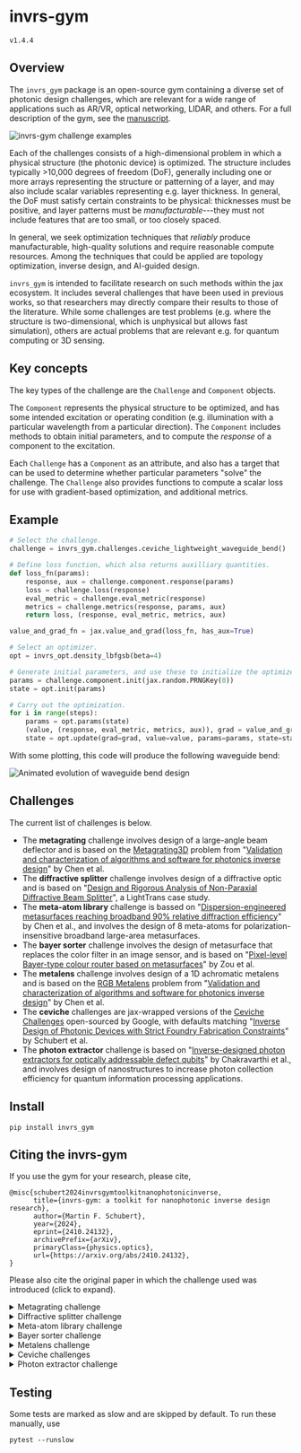 # invrs-gym
`v1.4.4`

## Overview
The `invrs_gym` package is an open-source gym containing a diverse set of photonic design challenges, which are relevant for a wide range of applications such as AR/VR, optical networking, LIDAR, and others. For a full description of the gym, see the [manuscript](https://arxiv.org/abs/2410.24132).

![invrs-gym challenge examples](https://github.com/invrs-io/gym/blob/main/docs/img/challenges.png?raw=true)

Each of the challenges consists of a high-dimensional problem in which a physical structure (the photonic device) is optimized. The structure includes typically >10,000 degrees of freedom (DoF), generally including one or more arrays representing the structure or patterning of a layer, and may also include scalar variables representing e.g. layer thickness. In general, the DoF must satisfy certain constraints to be physical: thicknesses must be positive, and layer patterns must be _manufacturable_---they must not include features that are too small, or too closely spaced.

In general, we seek optimization techniques that _reliably_ produce manufacturable, high-quality solutions and require reasonable compute resources. Among the techniques that could be applied are topology optimization, inverse design, and AI-guided design.

`invrs_gym` is intended to facilitate research on such methods within the jax ecosystem. It includes several challenges that have been used in previous works, so that researchers may directly compare their results to those of the literature. While some challenges are test problems (e.g. where the structure is two-dimensional, which is unphysical but allows fast simulation), others are actual problems that are relevant e.g. for quantum computing or 3D sensing.

## Key concepts
The key types of the challenge are the `Challenge` and `Component` objects.

The `Component` represents the physical structure to be optimized, and has some intended excitation or operating condition (e.g. illumination with a particular wavelength from a particular direction). The `Component` includes methods to obtain initial parameters, and to compute the _response_ of a component to the excitation.

Each `Challenge` has a `Component` as an attribute, and also has a target that can be used to determine whether particular parameters "solve" the challenge. The `Challenge` also provides functions to compute a scalar loss for use with gradient-based optimization, and additional metrics.

## Example
```python
# Select the challenge.
challenge = invrs_gym.challenges.ceviche_lightweight_waveguide_bend()

# Define loss function, which also returns auxilliary quantities.
def loss_fn(params):
    response, aux = challenge.component.response(params)
    loss = challenge.loss(response)
    eval_metric = challenge.eval_metric(response)
    metrics = challenge.metrics(response, params, aux)
    return loss, (response, eval_metric, metrics, aux)

value_and_grad_fn = jax.value_and_grad(loss_fn, has_aux=True)

# Select an optimizer.
opt = invrs_opt.density_lbfgsb(beta=4)

# Generate initial parameters, and use these to initialize the optimizer state.
params = challenge.component.init(jax.random.PRNGKey(0))
state = opt.init(params)

# Carry out the optimization.
for i in range(steps):
    params = opt.params(state)
    (value, (response, eval_metric, metrics, aux)), grad = value_and_grad_fn(params)
    state = opt.update(grad=grad, value=value, params=params, state=state)
```
With some plotting, this code will produce the following waveguide bend:

![Animated evolution of waveguide bend design](https://github.com/invrs-io/gym/blob/main/docs/img/waveguide_bend.gif?raw=true)

## Challenges
The current list of challenges is below.

- The **metagrating** challenge involves design of a large-angle beam deflector and is based on the [Metagrating3D](https://github.com/NanoComp/photonics-opt-testbed/tree/main/Metagrating3D) problem from "[Validation and characterization of algorithms and software for photonics inverse design](https://opg.optica.org/josab/abstract.cfm?uri=josab-41-2-A161)" by Chen et al.
- The **diffractive splitter** challenge involves design of a diffractive optic and is based on "[Design and Rigorous Analysis of Non-Paraxial Diffractive Beam Splitter](https://www.lighttrans.com/use-cases/application/design-and-rigorous-analysis-of-non-paraxial-diffractive-beam-splitter.html)", a LightTrans case study.
- The **meta-atom library** challenge is bassed on "[Dispersion-engineered metasurfaces reaching broadband 90% relative diffraction efficiency](https://www.nature.com/articles/s41467-023-38185-2)" by Chen et al., and involves the design of 8 meta-atoms for polarization-insensitive broadband large-area metasurfaces.
- The **bayer sorter** challenge involves the design of metasurface that replaces the color filter in an image sensor, and is based on "[Pixel-level Bayer-type colour router based on metasurfaces](https://www.nature.com/articles/s41467-022-31019-7)" by Zou et al.
- The **metalens** challenge involves design of a 1D achromatic metalens and is based on the [RGB Metalens](https://github.com/NanoComp/photonics-opt-testbed/tree/main/RGB_metalens) problem from "[Validation and characterization of algorithms and software for photonics inverse design](https://opg.optica.org/josab/abstract.cfm?uri=josab-41-2-A161)" by Chen et al.
- The **ceviche** challenges are jax-wrapped versions of the [Ceviche Challenges](https://github.com/google/ceviche-challenges) open-sourced by Google, with defaults matching "[Inverse Design of Photonic Devices with Strict Foundry Fabrication Constraints](https://pubs.acs.org/doi/10.1021/acsphotonics.2c00313)" by Schubert et al.
- The **photon extractor** challenge is based on "[Inverse-designed photon extractors for optically addressable defect qubits](https://opg.optica.org/optica/fulltext.cfm?uri=optica-7-12-1805)" by Chakravarthi et al., and involves design of nanostructures to increase photon collection efficiency for quantum information processing applications.


## Install
```
pip install invrs_gym
```

## Citing the invrs-gym
If you use the gym for your research, please cite,

```
@misc{schubert2024invrsgymtoolkitnanophotonicinverse,
      title={invrs-gym: a toolkit for nanophotonic inverse design research},
      author={Martin F. Schubert},
      year={2024},
      eprint={2410.24132},
      archivePrefix={arXiv},
      primaryClass={physics.optics},
      url={https://arxiv.org/abs/2410.24132},
}
```

Please also cite the original paper in which the challenge used was introduced (click to expand).

<details>
<summary>Metagrating challenge</summary>

```
@article{chen2024validation,
  title={Validation and characterization of algorithms and software for photonics inverse design},
  author={Chen, Mo and Christiansen, Rasmus E and Fan, Jonathan A and I{\c{s}}iklar, G{\"o}ktu{\u{g}} and Jiang, Jiaqi and Johnson, Steven G and Ma, Wenchao and Miller, Owen D and Oskooi, Ardavan and Schubert, Martin F, and Wang, Fengwen and Williamson, Ian A D and Xue, Wenjin and Zou, You},
  journal={JOSA B},
  volume={41},
  number={2},
  pages={A161--A176},
  year={2024},
  publisher={Optica Publishing Group}
}
```

</details>
<details>
<summary>Diffractive splitter challenge</summary>

```
@misc{LightTrans,
  author = {LightTrans},
  title = {Design and Rigorous Analysis of Non-Paraxial Diffractive Beam Splitter},
  howpublished = {\url{https://www.lighttrans.com/use-cases/application/design-and-rigorous-analysis-of-non-paraxial-diffractive-beam-splitter.html}},
  note = {Version: 3.1},
}
```

</details>
<details>
<summary>Meta-atom library challenge</summary>

```
@article{chen2023dispersion,
  title={Dispersion-engineered metasurfaces reaching broadband 90\% relative diffraction efficiency},
  author={Chen, Wei Ting and Park, Joon-Suh and Marchioni, Justin and Millay, Sophia and Yousef, Kerolos MA and Capasso, Federico},
  journal={Nature Communications},
  volume={14},
  number={1},
  pages={2544},
  year={2023},
  publisher={Nature Publishing Group UK London}
}
```

</details>
<details>
<summary>Bayer sorter challenge</summary>

```
@article{zou2022pixel,
  title={Pixel-level Bayer-type colour router based on metasurfaces},
  author={Zou, Xiujuan and Zhang, Youming and Lin, Ruoyu and Gong, Guangxing and Wang, Shuming and Zhu, Shining and Wang, Zhenlin},
  journal={Nature Communications},
  volume={13},
  number={1},
  pages={3288},
  year={2022},
  publisher={Nature Publishing Group UK London}
}
```

</details>
<details>
<summary>Metalens challenge</summary>

```
@article{chen2024validation,
  title={Validation and characterization of algorithms and software for photonics inverse design},
  author={Chen, Mo and Christiansen, Rasmus E and Fan, Jonathan A and I{\c{s}}iklar, G{\"o}ktu{\u{g}} and Jiang, Jiaqi and Johnson, Steven G and Ma, Wenchao and Miller, Owen D and Oskooi, Ardavan and Schubert, Martin F, and Wang, Fengwen and Williamson, Ian A D and Xue, Wenjin and Zou, You},
  journal={JOSA B},
  volume={41},
  number={2},
  pages={A161--A176},
  year={2024},
  publisher={Optica Publishing Group}
}
```

</details>
<details>
<summary>Ceviche challenges</summary>

```
@article{chen2024validation,
  title={Validation and characterization of algorithms and software for photonics inverse design},
  author={Chen, Mo and Christiansen, Rasmus E and Fan, Jonathan A and I{\c{s}}iklar, G{\"o}ktu{\u{g}} and Jiang, Jiaqi and Johnson, Steven G and Ma, Wenchao and Miller, Owen D and Oskooi, Ardavan and Schubert, Martin F, and Wang, Fengwen and Williamson, Ian A D and Xue, Wenjin and Zou, You},
  journal={JOSA B},
  volume={41},
  number={2},
  pages={A161--A176},
  year={2024},
  publisher={Optica Publishing Group}
}
@article{schubert2022inverse,
  title={Inverse design of photonic devices with strict foundry fabrication constraints},
  author={Schubert, Martin F and Cheung, Alfred KC and Williamson, Ian AD and Spyra, Aleksandra and Alexander, David H},
  journal={ACS Photonics},
  volume={9},
  number={7},
  pages={2327--2336},
  year={2022},
  publisher={ACS Publications}
}
```

</details>

<details>
<summary>Photon extractor challenge</summary>

```
@article{chakravarthi2020inverse,
  title={Inverse-designed photon extractors for optically addressable defect qubits},
  author={Chakravarthi, Srivatsa and Chao, Pengning and Pederson, Christian and Molesky, Sean and Ivanov, Andrew and Hestroffer, Karine and Hatami, Fariba and Rodriguez, Alejandro W and Fu, Kai-Mei C},
  journal={Optica},
  volume={7},
  number={12},
  pages={1805--1811},
  year={2020},
  publisher={Optica Publishing Group}
}
```

</details>

## Testing
Some tests are marked as slow and are skipped by default. To run these manually, use
```
pytest --runslow
```
